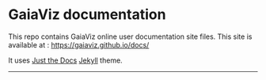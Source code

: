 # GaiaViz documentation

This repo contains GaiaViz online user documentation site files. This site is available at : 
https://gaiaviz.github.io/docs/

It uses [Just the Docs] [Jekyll] theme.

----

[Jekyll]: https://jekyllrb.com
[Just the Docs]: https://just-the-docs.github.io/just-the-docs/

[`jekyll-default-layout`]: https://github.com/benbalter/jekyll-default-layout
[`jekyll-seo-tag`]: https://jekyll.github.io/jekyll-seo-tag
